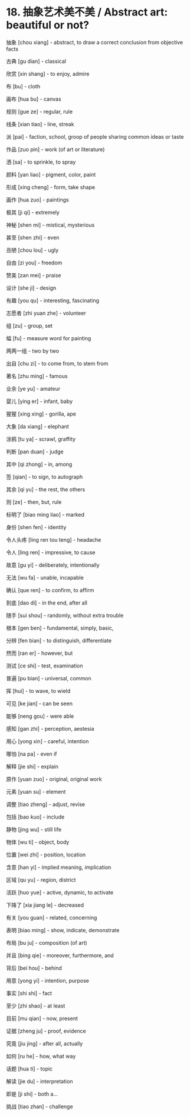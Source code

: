 # 18. 抽象艺术美不美 / Abstract art: beautiful or not?

抽象 [chou xiang] - abstract, to draw a correct conclusion from objective facts

古典 [gu dian] - classical

欣赏 [xin shang] - to enjoy, admire

布 [bu] - cloth

画布 [hua bu] - canvas

规则 [gue ze] - regular, rule

线条 [xian tiao] - line, streak

派 [pai] - faction, school, groop of people sharing common ideas or taste

作品 [zuo pin] - work (of art or literature)

洒 [sa] - to sprinkle, to spray

颜料 [yan liao] - pigment, color, paint

形成 [xing cheng] - form, take shape

画作 [hua zuo] - paintings

极其 [ji qi] - extremely

神秘 [shen mi] - mistical, mysterious

甚至 [shen zhi] - even

丑陋 [chou lou] - ugly

自由 [zi you] - freedom

赞美 [zan mei] - praise

设计 [she ji] - design

有趣 [you qu] - interesting, fascinating

志愿者 [zhi yuan zhe] - volunteer

组 [zu] - group, set

幅 [fu] - measure word for painting

两两一组 - two by two

出自 [chu zi] - to come from, to stem from

著名 [zhu ming] - famous

业余 [ye yu] - amateur

婴儿 [ying er] - infant, baby

猩猩 [xing xing] - gorilla, ape

大象 [da xiang] - elephant

涂鸦 [tu ya] - scrawl, graffity

判断 [pan duan] - judge

其中 [qi zhong] - in, among

签 [qian] - to sign, to autograph

其余 [qi yu] - the rest, the others

则 [ze] - then, but, rule

标明了 [biao ming liao] - marked

身份 [shen fen] - identity

令人头疼 [ling ren tou teng] - headache

令人 [ling ren] - impressive, to cause

故意 [gu yi] - deliberately, intentionally

无法 [wu fa] - unable, incapable

确认 [que ren] - to confirm, to affirm

到底 [dao di] - in the end, after all

随手 [sui shou] - randomly, without extra trouble

根本 [gen ben] - fundamental, simply, basic, 

分辨 [fen bian] - to distinguish, differentiate

然而 [ran er] - however, but

测试 [ce shi] - test, examination

普遍 [pu bian] - universal, common

挥 [hui] - to wave, to wield

可见 [ke jian] - can be seen

能够 [neng gou] - were able

感知 [gan zhi] - perception, aestesia

用心 [yong xin] - careful, intention

哪怕 [na pa] - even if

解释 [jie shi] - explain

原作 [yuan zuo] - original, original work

元素 [yuan su] - element

调整 [tiao zheng] - adjust, revise

包括 [bao kuo] - include

静物 [jing wu] - still life

物体 [wu ti] - object, body

位置 [wei zhi] - position, location

含意 [han yi] - implied meaning, implication

区域 [qu yu] - region, district

活跃 [huo yue] - active, dynamic, to activate

下降了 [xia jiang le] - decreased

有关 [you guan] - related, concerning

表明 [biao ming] - show, indicate, demonstrate

布局 [bu ju] - composition (of art)

并且 [bing qie] - moreover, furthermore, and

背后 [bei hou] - behind

用意 [yong yi] - intention, purpose

事实 [shi shi] - fact

至少 [zhi shao] - at least

目前 [mu qian] - now, present

证据 [zheng ju] - proof, evidence

究竟 [jiu jing] - after all, actually

如何 [ru he] - how, what way

话题 [hua ti] - topic

解读 [jie du] - interpretation

即是 [ji shi] - both a…

挑战 [tiao zhan] - challenge